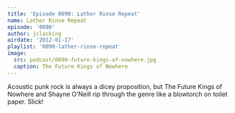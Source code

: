 ```yaml
---
title: 'Episode 0090: Lather Rinse Repeat'
name: Lather Rinse Repeat
episode: '0090'
author: jclacking
airdate: '2012-01-17'
playlist: '0090-lather-rinse-repeat'
image:
  src: podcast/0090-future-kings-of-nowhere.jpg
  caption: The Future Kings of Nowhere
---
```

Acoustic punk rock is always a dicey proposition, but The Future Kings of Nowhere and Shayne O’Neill rip through the genre like a blowtorch on toilet paper. Slick!
